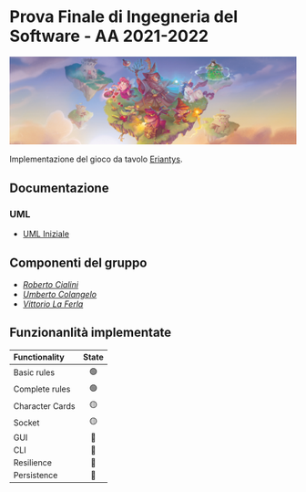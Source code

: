 # Prova Finale di Ingegneria del Software - AA 2021-2022

![alt text](src/main/resources/Graphical_Assets/Eriantys_slider.jpg)

Implementazione del gioco da tavolo [Eriantys](https://www.craniocreations.it/prodotto/eriantys/).

## Documentazione

### UML

- [UML Iniziale](deliveries/UML/UML_Iniziale/UML_Iniziale.jpg)

## Componenti del gruppo
- [_Roberto Cialini_](https://github.com/RobertoCialini)
- [_Umberto Colangelo_](https://github.com/umbertocolangelo)
- [_Vittorio La Ferla_](https://github.com/vittoriolaferla)

## Funzionanlità implementate

| Functionality   |                       State                        |
|:----------------|:--------------------------------------------------:|
| Basic rules     | 🟢 |
| Complete rules  | 🟢 |
| Character Cards | 🟡 |
| Socket          | 🟡 |
| GUI             | 🔴 |
| CLI             | 🔴 |
| Resilience      | 🔴 |
| Persistence     | 🔴 |
